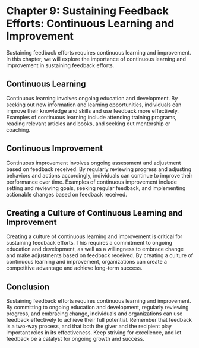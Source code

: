 Chapter 9: Sustaining Feedback Efforts: Continuous Learning and Improvement
===========================================================================

Sustaining feedback efforts requires continuous learning and improvement. In this chapter, we will explore the importance of continuous learning and improvement in sustaining feedback efforts.

Continuous Learning
-------------------

Continuous learning involves ongoing education and development. By seeking out new information and learning opportunities, individuals can improve their knowledge and skills and use feedback more effectively. Examples of continuous learning include attending training programs, reading relevant articles and books, and seeking out mentorship or coaching.

Continuous Improvement
----------------------

Continuous improvement involves ongoing assessment and adjustment based on feedback received. By regularly reviewing progress and adjusting behaviors and actions accordingly, individuals can continue to improve their performance over time. Examples of continuous improvement include setting and reviewing goals, seeking regular feedback, and implementing actionable changes based on feedback received.

Creating a Culture of Continuous Learning and Improvement
---------------------------------------------------------

Creating a culture of continuous learning and improvement is critical for sustaining feedback efforts. This requires a commitment to ongoing education and development, as well as a willingness to embrace change and make adjustments based on feedback received. By creating a culture of continuous learning and improvement, organizations can create a competitive advantage and achieve long-term success.

Conclusion
----------

Sustaining feedback efforts requires continuous learning and improvement. By committing to ongoing education and development, regularly reviewing progress, and embracing change, individuals and organizations can use feedback effectively to achieve their full potential. Remember that feedback is a two-way process, and that both the giver and the recipient play important roles in its effectiveness. Keep striving for excellence, and let feedback be a catalyst for ongoing growth and success.
